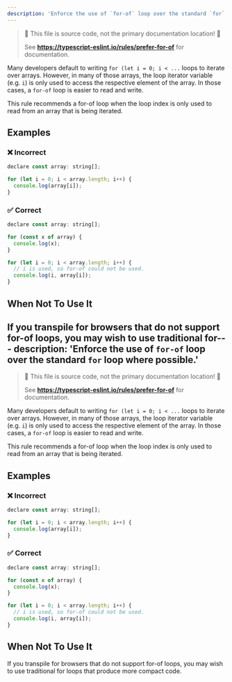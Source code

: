```yaml
---
description: 'Enforce the use of `for-of` loop over the standard `for` loop where possible.'
---
```


> 🛑 This file is source code, not the primary documentation location! 🛑
>
> See **https://typescript-eslint.io/rules/prefer-for-of** for documentation.

Many developers default to writing `for (let i = 0; i < ...` loops to iterate over arrays.
However, in many of those arrays, the loop iterator variable (e.g. `i`) is only used to access the respective element of the array.
In those cases, a `for-of` loop is easier to read and write.

This rule recommends a for-of loop when the loop index is only used to read from an array that is being iterated.

## Examples

<!--tabs-->

### ❌ Incorrect

```js
declare const array: string[];

for (let i = 0; i < array.length; i++) {
  console.log(array[i]);
}
```

### ✅ Correct

```js
declare const array: string[];

for (const x of array) {
  console.log(x);
}

for (let i = 0; i < array.length; i++) {
  // i is used, so for-of could not be used.
  console.log(i, array[i]);
}
```

## When Not To Use It

If you transpile for browsers that do not support for-of loops, you may wish to use traditional for---
description: 'Enforce the use of `for-of` loop over the standard `for` loop where possible.'
---

> 🛑 This file is source code, not the primary documentation location! 🛑
>
> See **https://typescript-eslint.io/rules/prefer-for-of** for documentation.

Many developers default to writing `for (let i = 0; i < ...` loops to iterate over arrays.
However, in many of those arrays, the loop iterator variable (e.g. `i`) is only used to access the respective element of the array.
In those cases, a `for-of` loop is easier to read and write.

This rule recommends a for-of loop when the loop index is only used to read from an array that is being iterated.

## Examples

<!--tabs-->

### ❌ Incorrect

```js
declare const array: string[];

for (let i = 0; i < array.length; i++) {
  console.log(array[i]);
}
```

### ✅ Correct

```js
declare const array: string[];

for (const x of array) {
  console.log(x);
}

for (let i = 0; i < array.length; i++) {
  // i is used, so for-of could not be used.
  console.log(i, array[i]);
}
```

## When Not To Use It

If you transpile for browsers that do not support for-of loops, you may wish to use traditional for loops that produce more compact code.
